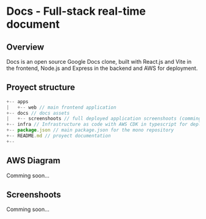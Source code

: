 # Docs - Full-stack real-time document

## Overview

Docs is an open source Google Docs clone, built with React.js and Vite in the frontend, Node.js and Express in the backend and AWS for deployment.

## Proyect structure

```js
+-- apps
|   +-- web // main frontend application
+-- docs // docs assets
|   +-- screenshoots // full deployed application screenshoots (comming soon)
+-- infra // Infrastructure as code with AWS CDK in typescript for deploying the app (comming soon)
+-- package.json // main package.json for the mono repository
+-- README.md // proyect documentation
+--
```

## AWS Diagram

Comming soon...

## Screenshoots

Comming soon...

